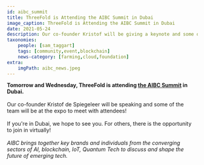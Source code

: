 ```yaml
---
id: aibc_summit
title: ThreeFold is Attending the AIBC Summit in Dubai
image_caption: ThreeFold is Attending the AIBC Summit in Dubai
date: 2021-05-24
description: Our co-founder Kristof will be giving a keynote and some of our team will be at the expo hall!
taxonomies:
    people: [sam_taggart]
    tags: [community,event,blockchain]
    news-category: [farming,cloud,foundation]
extra:
    imgPath: aibc_news.jpeg
---
```


**Tomorrow and Wednesday, ThreeFold is attending [the AIBC Summit](https://aibc.world/uae/) in Dubai.**
<br />
<br />
Our co-founder Kristof de Spiegeleer will be speaking and some of the team will be at the expo to meet with attendees!
<br />
<br />
If you're in Dubai, we hope to see you. For others, there is the opportunity to join in virtually!
<br />
<br />
_AIBC brings together key brands and individuals from the converging sectors of AI, blockchain, IoT, Quantum Tech to discuss and shape the future of emerging tech._
